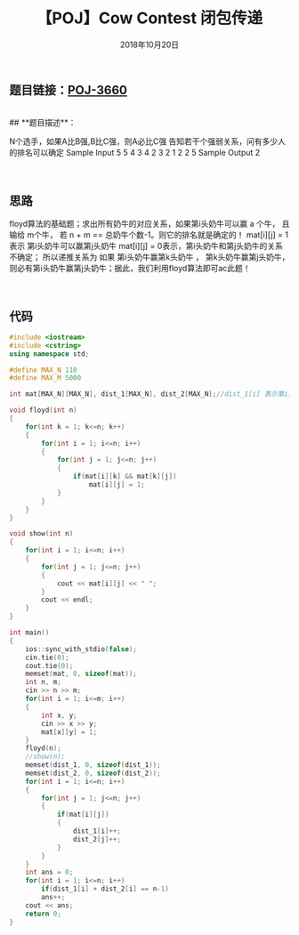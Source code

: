 ﻿---
title: 【POJ】Cow Contest 闭包传递
date: 2018年10月20日
tags: 
	- 最短路
	- 算法
categories: kuangbin带你飞【专题六】 最短路
---
## **题目链接**：[POJ-3660][1]
</br>
## **题目描述**：

N个选手，如果A比B强,B比C强，则A必比C强
告知若干个强弱关系，问有多少人的排名可以确定
Sample Input
5 5
4 3
4 2
3 2
1 2
2 5
Sample Output
2
<escape><!-- more --></escape>

</br>

## **思路**
floyd算法的基础题；求出所有奶牛的对应关系，如果第i头奶牛可以赢 a 个牛， 且输给 m个牛， 若 n + m == 总奶牛个数-1。则它的排名就是确定的！
mat[i][j] = 1表示 第i头奶牛可以赢第j头奶牛
mat[i][j] = 0表示，第i头奶牛和第j头奶牛的关系不确定；
所以递推关系为 如果 第i头奶牛赢第k头奶牛 ， 第k头奶牛赢第j头奶牛， 则必有第i头奶牛赢第j头奶牛；据此，我们利用floyd算法即可ac此题！

</br>

##  **代码**
``` c++
#include <iostream>
#include <cstring>
using namespace std;

#define MAX_N 110
#define MAX_M 5000

int mat[MAX_N][MAX_N], dist_1[MAX_N], dist_2[MAX_N];//dist_1[i] 表示第i头奶牛可以赢得数量 dist_2[i]表示第i头奶牛输的数量

void floyd(int n)
{
    for(int k = 1; k<=n; k++)
    {
        for(int i = 1; i<=n; i++)
        {
            for(int j = 1; j<=n; j++)
            {
                if(mat[i][k] && mat[k][j])
                    mat[i][j] = 1;
            }
        }
    }
}

void show(int n)
{
    for(int i = 1; i<=n; i++)
    {
        for(int j = 1; j<=n; j++)
        {
            cout << mat[i][j] << " ";
        }
        cout << endl;
    }
}

int main()
{
    ios::sync_with_stdio(false);
    cin.tie(0);
    cout.tie(0);
    memset(mat, 0, sizeof(mat));
    int n, m;
    cin >> n >> m;
    for(int i = 1; i<=m; i++)
    {
        int x, y;
        cin >> x >> y;
        mat[x][y] = 1;
    }
    floyd(n);
    //show(n);
    memset(dist_1, 0, sizeof(dist_1));
    memset(dist_2, 0, sizeof(dist_2));
    for(int i = 1; i<=n; i++)
    {
        for(int j = 1; j<=n; j++)
        {
            if(mat[i][j])
            {
                dist_1[i]++;
                dist_2[j]++;
            }
        }
    }
    int ans = 0;
    for(int i = 1; i<=n; i++)
        if(dist_1[i] + dist_2[i] == n-1)
        ans++;
    cout << ans;
    return 0;
}



```
  [1]: http://poj.org/problem?id=3660